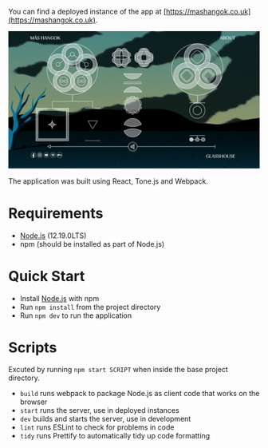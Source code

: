 You can find a deployed instance of the app at [https://mashangok.co.uk](https://mashangok.co.uk).

![Screenshot of application](docs/images/screenshot.png?raw=true "Screenshot of application")

The application was built using React, Tone.js and Webpack.

# Requirements

- [Node.js](https://nodejs.org/en/) (12.19.0LTS)
- npm (should be installed as part of Node.js)

# Quick Start

- Install [Node.js](https://nodejs.org/en/) with npm
- Run ```npm install``` from the project directory
- Run ```npm dev``` to run the application

# Scripts

Excuted by running ```npm start SCRIPT``` when inside the base project directory.

- ```build``` runs webpack to package Node.js as client code that works on the browser
- ```start``` runs the server, use in deployed instances
- ```dev``` builds and starts the server, use in development
- ```lint``` runs ESLint to check for problems in code
- ```tidy``` runs Prettify to automatically tidy up code formatting

